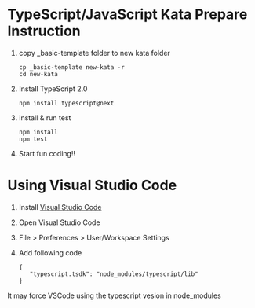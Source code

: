 TypeScript/JavaScript Kata Prepare Instruction
================

1. copy _basic-template folder to new kata folder

   ```
   cp _basic-template new-kata -r
   cd new-kata
   ``` 

2. Install TypeScript 2.0

   ```
   npm install typescript@next
   ```

3. install & run test

   ```
   npm install
   npm test
   ```

4. Start fun coding!!

Using Visual Studio Code
================

1. Install [Visual Studio Code](https://code.visualstudio.com/)

2. Open Visual Studio Code

3. File > Preferences > User/Workspace Settings

4. Add following code

   ```
   {
      "typescript.tsdk": "node_modules/typescript/lib"
   }
   ```

It may force VSCode using the typescript vesion in node_modules
